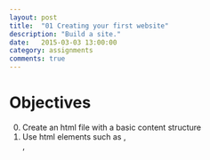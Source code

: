 ```yaml
---
layout: post
title:  "01 Creating your first website"
description: "Build a site."
date:   2015-03-03 13:00:00
category: assignments
comments: true
---
```


Objectives
==========
0. Create an html file with a basic content structure
0. Use html elements such as <html>, <div>, <style>, <h1>, <p>, and <img>
0. Provide reflective information inside the paragraph tags
0. Link an external css file to an html page
0. Add styling to match the wireframes.
0. Add other styles to make your page look unique.

Overview
========
Your client, who happens to be your instructor for this class, wants to get to know you better.  You will accomplish this by creating a web page.  Please follow the instructions listed below and reference the wireframe.

Resources
=========
* [Beginning HTML and CSS](http://teamtreehouse.com/library/how-to-make-a-website)
* [HTML First](http://teamtreehouse.com/library/how-to-make-a-website)
* [What is CSS?](http://teamtreehouse.com/library/how-to-make-a-website) Note: This is just one video in the CSS: Cascading Style Sheets badge
* [wireframe](/primer/images/primerBasic1wireframe.png)

Things to do
=========

Part 0 - Set up the assignment
----------------------------------

### Steps
0. Create a folder named "pcs" in your Documents folder.
0. Create a new folder inside the pcs folder and give it the name of this project.  This name should be unique.  
0. Open up your text editor (Sublime Text)
0. Create a new file [file, new-file or cmd n] and save [cmd s or file, save].  Name the file [index.html]  Be sure to save this file in the folder you created for this project.
0. If you are using Sublime Text, click on [view], find [sidebar] and select [show sidebar].  Next, drag that folder into the sidebar.
0. One line 1, insert <kbd><!DOCTYPE html></kbd>.
0. On line 2 and 3, create an open and closing <kbd>html</kbd> tag.
0. Save your file.  You should do this often.  On the top of the screen, next to the file name you should see an X or a filled circle.  If you see a filled circle, then you need to save your changes.

Part 1 - Start creating content structure
----------------------------------
0. All tags after this point should be between the opening and closing <kbd>html</kbd> tag.
0. Create an opening and closing <kbd>head</kbd> tag with a opening and closing <kbd>title</kbd> tag. In between this <kbd>title</kbd> tag, type your name.  
0. Save the file
0. Open the file in the Chrome web browser.  You can do this by clicking on the icon where you saved the file, or you can locate the file  on the terminal and type: open [fileName].  This should open up your default browser and show your content. If Chrome is not your default browser, make it so at least during this coding session.
0. There should be nothing but a white page, but on the top of the window, the tab will have your name.  The browser address should also show something like this: file:///Users/[yourUserName]/[pathToYourFile]/[yourFileName].html
0. Below the closing <kbd>head</kbd> tag, create an opening and closing body tag.  At this point, all tags (except for the title tag) should have zero indentation.

Part 2 - Create header, footer, and content div
----------------------------------
0. Inside the <kbd>body</kbd> tag, create opening and closing tags for the following elements: <kbd>header</kbd>, <kbd>div</kbd>, <kbd>footer</kbd>.
0. Within the <kbd>header</kbd> tag, create an <kbd>h1</kbd> tag and label this the same as your title that appears in the head element.
0. In the div element, assign the class attribute container so that the opening tag looks like <kbd><div class="container"></kbd>.
0. In the footer, create another h1 element and use the content: "Copyright [your name] &copy; 2015".
	*. the html for the copyright symbol is <kbd>&copy;<kbd>
0. Your page in the browser should now show the h1 elements for the header and footer and they should appear in the top left corner of the window.


Part 3 - create content in div
----------------------------------
0. Create a h2 element with the title "goals"
0. Create a paragraph tag next.  In this paragraph, please share your goals for this class.  Answer questions like "Why are you taking this class? What do you hope to get out of it?"
0. Create another h2 tag and paragaph tag.  In this section, the title should be [Concerns about learning html] and the content in the paragraph should address those concerns.  You can also address what you don't know about css, javaScript, using a keyboard, working with technology.  The central question in you mind should be "What do you not know?"
0. In between the first paragraph tag and the concerns h2 tag, create an image tag.  Find a profile picture of yourself, like what you would post in facebook, identify the location with the file extension as the src attribute.  If your familiar with other attributes in the image tag, you can also put in an alt tag.
0. At this point, you should see a lot more content in the browser.


Part 4 - Styling with an external css file
----------------------------------
0. Create a new file, save this one as "main.css"
0. Link this css file in your html. You can do this by creating a <kbd>link</kbd> tag inside the header, directly underneath the title element. Include the following attributes: rel="stylesheet" type="text/css" href="main.css".  The link tag is a self closing tag, so type in a forward slash before the >
0. Test to see if main.css is loaded corretly into the hmtl page.  This can be done easily by selecting the container div and changing the background color to something different than white.  If you see a change, then the css file is linking correctly into your html page.
0. Change the margin so that the elements in the container div move 30% to the right of the page. Compare your results to the wireframes to be sure.
0. Style the image height and width to match the wireframe.
0. Choose background colors or create a simple border for the header, footer, and container div.
0. Align the content in the footer so that the content appears in the center of the window.


Before you do the next part, work with the instructor & class to do the git installfest.
Be sure to do these steps in class with the instructor and teaching assistants. Don't do this at home (yet). There are just a lot of things that can go wierd and it's nice to do it with help the first few times.

Part 5 - Convert your folder to a git repo
--------------------------------------------
0. Open the Terminal app
0. Change directory to your pcs folder, by typing this into the terminal: <kbd>cd ~/Documents/pcs</kbd>
0. Verify that your project folder is in the current directory by typing <kbd>ls</kbd> and looking for the name of the folder
0. Change directory into your folder using the <kbd>cd</kbd>command
0. Turn the folder into a git "repository" with the command <kbd>git init</kbd>
0. Add all your files to the "staging area" using the command: <kbd>git add -A</kbd>
0. Commit all your files to permanent memory using the command: <kbd>git commit -m"initial commit"</kbd>

Part 6 - Publish your site using github.com
--------------------------------------------
0. Create a repository on github with the same name as your project folder.
0. From your terminal, connect your local repository to your remote repository: git remote add origin [url_from_github]
0. On your laptop, push your changes up to github using the command <kbd>git push origin master<kbd>
0. Verify that your files are now on github
0. Create a new branch called "gh-pages" on github. This will magically create a web server for you. It can take up to an hour.
0. View the settings on your repository to see at what URL your files have been published.
0. View your web site at the URL.
0. Send your web site URL to your instructor via Slack direct message.

